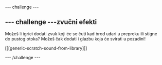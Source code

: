 \--- challenge \---

## \--- challenge \---zvučni efekti

Možeš li igrici dodati zvuk koji će se čuti kad brod udari u prepreku ili stigne do pustog otoka? Možeš čak dodati i glazbu koja će svirati u pozadini!

[[[generic-scratch-sound-from-library]]]

\--- /challenge \---